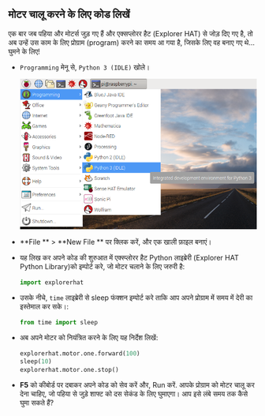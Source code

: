 ## मोटर चालू करने के लिए कोड लिखें

एक बार जब पहिया और मोटर्स जुड़ गए हैं और एक्सप्लोरर हैट (Explorer HAT) से जोड़ दिए गए है, तो अब उन्हें उस काम के लिए प्रोग्राम (program) करने का समय आ गया है, जिसके लिए वह बनाए गए थे... घुमने के लिए!

- `Programming` मेनू से, `Python 3 (IDLE)` खोले।
    
    ![Python खोलें](images/python3-app-menu.png)

- **File ** > **New File ** पर क्लिक करें, और एक खाली फ़ाइल बनाएं।

- यह लिख कर अपने कोड की शुरुआत में एक्स्प्लोरर हैट Python लाइब्रेरी (Explorer HAT Python Library)को इम्पोर्ट करे, जो मोटर चलाने के लिए जरुरी है:
    
    ```python
    import explorerhat
    ```

- उसके नीचे, `time` लाइब्रेरी से sleep फंक्शन इम्पोर्ट करे ताकि आप अपने प्रोग्राम में समय में देरी का इस्तेमाल कर सके।:
    
    ```python
    from time import sleep
    ```

- अब अपने मोटर को नियंत्रित करने के लिए यह निर्देश लिखें:
    
    ```python
    explorerhat.motor.one.forward(100)
    sleep(10)
    explorerhat.motor.one.stop()
    ```

- **F5** को कीबोर्ड पर दबाकर अपने कोड को सेव करें और, Run करें. आपके प्रोग्राम को मोटर चालू कर देना चाहिए, जो पहिया से जुड़े शाफ्ट को दस सेकंड के लिए घुमाएगा। आप इसे लंबे समय तक कैसे घुमा सकते हैं?